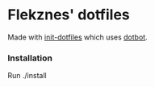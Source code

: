 # Flekznes' dotfiles

Made with [init-dotfiles](https://github.com/Vaelatern/init-dotfiles) which uses [dotbot](https://github.com/anishathalye/dotbot).

### Installation ###

Run ./install

